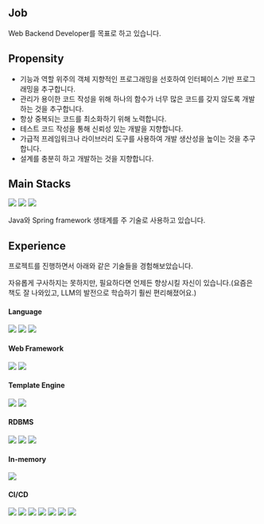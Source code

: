 ## Job

Web Backend Developer를 목표로 하고 있습니다.

## Propensity

- 기능과 역할 위주의 객체 지향적인 프로그래밍을 선호하여 인터페이스 기반 프로그래밍을 추구합니다.
- 관리가 용이한 코드 작성을 위해 하나의 함수가 너무 많은 코드를 갖지 않도록 개발하는 것을 추구합니다.
- 항상 중복되는 코드를 최소화하기 위해 노력합니다.
- 테스트 코드 작성을 통해 신뢰성 있는 개발을 지향합니다.
- 가급적 프레임워크나 라이브러리 도구를 사용하여 개발 생산성을 높이는 것을 추구합니다.
- 설계를 충분히 하고 개발하는 것을 지향합니다.

## Main Stacks

<img src="https://img.shields.io/badge/Java-007396?style=for-the-badge&logo=java&logoColor=white">
<img src="https://img.shields.io/badge/Spring-6DB33F?style=for-the-badge&logo=Spring&logoColor=white">
<img src="https://img.shields.io/badge/SpringBoot-6DB33F?style=for-the-badge&logo=SpringBoot&logoColor=white">

Java와 Spring framework 생태계를 주 기술로 사용하고 있습니다.

## Experience

프로젝트를 진행하면서 아래와 같은 기술들을 경험해보았습니다. 

자유롭게 구사하지는 못하지만, 필요하다면 언제든 향상시킬 자신이 있습니다.(요즘은 책도 잘 나와있고, LLM의 발전으로 학습하기 훨씬 편리해졌어요.)

#### Language

<p>
  <img src="https://img.shields.io/badge/Python-3776AB?style=for-the-badge&logo=Python&logoColor=white">
  <img src="https://img.shields.io/badge/javascript-F7DF1E?style=for-the-badge&logo=javascript&logoColor=white">
  <img src="https://img.shields.io/badge/C-A8B9CC?style=for-the-badge&logo=c&logoColor=white">
</p>

#### Web Framework

<p>
  <img src="https://img.shields.io/badge/Jquery-0769AD?style=for-the-badge&logo=jquery&logoColor=white">
  <img src="https://img.shields.io/badge/Bootstrap-7952B3?style=for-the-badge&logo=bootstrap&logoColor=white">
</p>

#### Template Engine
<p>
  <img src="https://img.shields.io/badge/Thymeleaf-005F0F?style=for-the-badge&logo=thymeleaf&logoColor=white">
  <img src="https://img.shields.io/badge/JSP-FF4438?style=for-the-badge&logoColor=white">
</p>

#### RDBMS

<p>
  <img src="https://img.shields.io/badge/MySQL-4479A1?style=for-the-badge&logo=mysql&logoColor=white">
  <img src="https://img.shields.io/badge/MariaDB-003545?style=for-the-badge&logo=mariadb&logoColor=white">
  <img src="https://img.shields.io/badge/Oracle-F80000?style=for-the-badge&logo=oracle&logoColor=white">
</p>

#### In-memory

<p>
  <img src="https://img.shields.io/badge/Redis-FF4438?style=for-the-badge&logo=redis&logoColor=white">
</p>

#### CI/CD
<p>
  <img src="https://img.shields.io/badge/AWS-232F3E?style=for-the-badge&logo=AmazonWebServices&logoColor=white">
  <img src="https://img.shields.io/badge/NCP-6DB33F?style=for-the-badge&logoColor=white">
  <img src="https://img.shields.io/badge/Ubuntu-E95420?style=for-the-badge&logo=Ubuntu&logoColor=white">
  <img src="https://img.shields.io/badge/Docker-2496ED?style=for-the-badge&logo=docker&logoColor=white">
  <img src="https://img.shields.io/badge/Jenkins-D24939?style=for-the-badge&logo=jenkins&logoColor=white">
  <img src="https://img.shields.io/badge/Maven-C71A36?style=for-the-badge&logo=apachemaven&logoColor=white">
  <img src="https://img.shields.io/badge/Gradle-02303A?style=for-the-badge&logo=gradle&logoColor=white">
</p>

<!--
**ooortcloud/ooortcloud** is a ✨ _special_ ✨ repository because its `README.md` (this file) appears on your GitHub profile.

Here are some ideas to get you started:

- 🔭 I’m currently working on ...
- 🌱 I’m currently learning ...
- 👯 I’m looking to collaborate on ...
- 🤔 I’m looking for help with ...
- 💬 Ask me about ...
- 📫 How to reach me: ...
- 😄 Pronouns: ...
- ⚡ Fun fact: ...
-->
